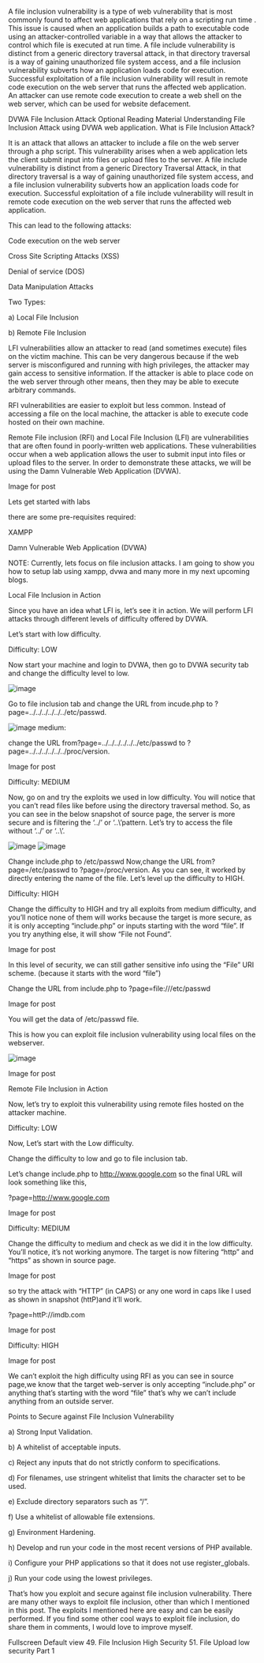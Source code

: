 A file inclusion vulnerability is a type of web vulnerability that is most commonly found to affect web applications that rely on a scripting run time . This issue is caused when an application builds a path to executable code using an attacker-controlled variable in a way that allows the attacker to control which file is executed at run time. A file include vulnerability is distinct from a generic directory traversal attack, in that directory traversal is a way of gaining unauthorized file system access, and a file inclusion vulnerability subverts how an application loads code for execution. Successful exploitation of a file inclusion vulnerability will result in remote code execution on the web server that runs the affected web application. An attacker can use remote code execution to create a web shell on the web server, which can be used for website defacement.





DVWA File Inclusion Attack Optional Reading Material
Understanding File Inclusion Attack using DVWA web application.
What is File Inclusion Attack?

It is an attack that allows an attacker to include a file on the web server through a php script. This vulnerability arises when a web application lets the client submit input into files or upload files to the server. A file include vulnerability is distinct from a generic Directory Traversal Attack, in that directory traversal is a way of gaining unauthorized file system access, and a file inclusion vulnerability subverts how an application loads code for execution. Successful exploitation of a file include vulnerability will result in remote code execution on the web server that runs the affected web application.

This can lead to the following attacks:

Code execution on the web server

Cross Site Scripting Attacks (XSS)

Denial of service (DOS)

Data Manipulation Attacks

Two Types:

a) Local File Inclusion

b) Remote File Inclusion

LFI vulnerabilities allow an attacker to read (and sometimes execute) files on the victim machine. This can be very dangerous because if the web server is misconfigured and running with high privileges, the attacker may gain access to sensitive information. If the attacker is able to place code on the web server through other means, then they may be able to execute arbitrary commands.

RFI vulnerabilities are easier to exploit but less common. Instead of accessing a file on the local machine, the attacker is able to execute code hosted on their own machine.

Remote File inclusion (RFI) and Local File Inclusion (LFI) are vulnerabilities that are often found in poorly-written web applications. These vulnerabilities occur when a web application allows the user to submit input into files or upload files to the server. In order to demonstrate these attacks, we will be using the Damn Vulnerable Web Application (DVWA).



Image for post

Lets get started with labs

there are some pre-requisites required:

XAMPP

Damn Vulnerable Web Application (DVWA)

NOTE: Currently, lets focus on file inclusion attacks. I am going to show you how to setup lab using xampp, dvwa and many more in my next upcoming blogs.

Local File Inclusion in Action

Since you have an idea what LFI is, let’s see it in action. We will perform LFI attacks through different levels of difficulty offered by DVWA.

Let’s start with low difficulty.

Difficulty: LOW

Now start your machine and login to DVWA, then go to DVWA security tab and change the difficulty level to low.


![image](https://user-images.githubusercontent.com/60177793/95014859-6b81d100-0667-11eb-95c1-804a66fe5cac.png)



Go to file inclusion tab and change the URL from incude.php to ?page=../../../../../../etc/passwd.



![image](https://user-images.githubusercontent.com/60177793/95014869-79cfed00-0667-11eb-9b37-8657da10bd62.png)
medium:




change the URL from?page=../../../../../../etc/passwd to ?page=../../../../../../proc/version.



Image for post

Difficulty: MEDIUM

Now, go on and try the exploits we used in low difficulty. You will notice that you can’t read files like before using the directory traversal method. So, as you can see in the below snapshot of source page, the server is more secure and is filtering the ‘../’ or ‘..\’pattern. Let’s try to access the file without ‘../’ or ‘..\’.



![image](https://user-images.githubusercontent.com/60177793/95014888-93713480-0667-11eb-9282-574943cadd2f.png)
![image](https://user-images.githubusercontent.com/60177793/95014899-a552d780-0667-11eb-8e02-41474d09b40a.png)

Change include.php to /etc/passwd
Now,change the URL from?page=/etc/passwd to ?page=/proc/version.
As you can see, it worked by directly entering the name of the file. Let’s level up the difficulty to HIGH.

Difficulty: HIGH

Change the difficulty to HIGH and try all exploits from medium difficulty, and you’ll notice none of them will works because the target is more secure, as it is only accepting “include.php” or inputs starting with the word “file”. If you try anything else, it will show “File not Found”.



Image for post

In this level of security, we can still gather sensitive info using the “File” URI scheme. (because it starts with the word “file”)

Change the URL from include.php to ?page=file:///etc/passwd



Image for post

You will get the data of /etc/passwd file.

This is how you can exploit file inclusion vulnerability using local files on the webserver.


![image](https://user-images.githubusercontent.com/60177793/95014907-b3a0f380-0667-11eb-985a-afe2d32da724.png)



Image for post

Remote File Inclusion in Action

Now, let’s try to exploit this vulnerability using remote files hosted on the attacker machine.

Difficulty: LOW

Now, Let’s start with the Low difficulty.

Change the difficulty to low and go to file inclusion tab.

Let’s change include.php to http://www.google.com so the final URL will look something like this,

?page=http://www.google.com



Image for post

Difficulty: MEDIUM

Change the difficulty to medium and check as we did it in the low difficulty. You’ll notice, it’s not working anymore. The target is now filtering “http” and “https” as shown in source page.



Image for post

so try the attack with “HTTP” (in CAPS) or any one word in caps like I used as shown in snapshot (httP)and it’ll work.

?page=httP://imdb.com



Image for post

Difficulty: HIGH



Image for post

We can’t exploit the high difficulty using RFI as you can see in source page,we know that the target web-server is only accepting “include.php” or anything that’s starting with the word “file” that’s why we can’t include anything from an outside server.

Points to Secure against File Inclusion Vulnerability

a) Strong Input Validation.

b) A whitelist of acceptable inputs.

c) Reject any inputs that do not strictly conform to specifications.

d) For filenames, use stringent whitelist that limits the character set to be used.

e) Exclude directory separators such as “/”.

f) Use a whitelist of allowable file extensions.

g) Environment Hardening.

h) Develop and run your code in the most recent versions of PHP available.

i) Configure your PHP applications so that it does not use register_globals.

j) Run your code using the lowest privileges.

That’s how you exploit and secure against file inclusion vulnerability. There are many other ways to exploit file inclusion, other than which I mentioned in this post. The exploits I mentioned here are easy and can be easily performed. If you find some other cool ways to exploit file inclusion, do share them in comments, I would love to improve myself.

Fullscreen
Default view
49. File Inclusion High Security
51. File Upload low security Part 1
